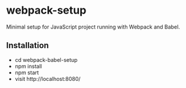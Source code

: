# webpack-setup

Minimal setup for JavaScript project running with Webpack and Babel.

## Installation
- cd webpack-babel-setup
- npm install
- npm start
- visit http://localhost:8080/
